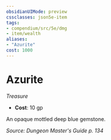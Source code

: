 ```yaml
---
obsidianUIMode: preview
cssclasses: json5e-item
tags:
- compendium/src/5e/dmg
- item/wealth
aliases: 
- "Azurite"
cost: 1000
---
```

# Azurite
*Treasure*  

- **Cost**: 10 gp

An opaque mottled deep blue gemstone.

*Source: Dungeon Master's Guide p. 134*